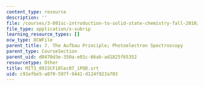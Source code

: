 ```yaml
---
content_type: resource
description: ''
file: /courses/3-091sc-introduction-to-solid-state-chemistry-fall-2010/c91efbe5a070597f9441d124f923a703_MIT3_091SCF10lec07_iPOD.vtt
file_type: application/x-subrip
learning_resource_types: []
ocw_type: OCWFile
parent_title: 7. The Aufbau Principle; Photoelectron Spectroscopy
parent_type: CourseSection
parent_uid: d0470d3e-350a-e01c-66ab-ad1825f65352
resourcetype: Other
title: MIT3_091SCF10lec07_iPOD.srt
uid: c91efbe5-a070-597f-9441-d124f923a703
---
```

